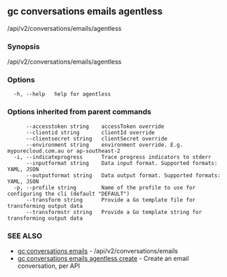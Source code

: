 ## gc conversations emails agentless

/api/v2/conversations/emails/agentless

### Synopsis

/api/v2/conversations/emails/agentless

### Options

```
  -h, --help   help for agentless
```

### Options inherited from parent commands

```
      --accesstoken string    accessToken override
      --clientid string       clientId override
      --clientsecret string   clientSecret override
      --environment string    environment override. E.g. mypurecloud.com.au or ap-southeast-2
  -i, --indicateprogress      Trace progress indicators to stderr
      --inputformat string    Data input format. Supported formats: YAML, JSON
      --outputformat string   Data output format. Supported formats: YAML, JSON
  -p, --profile string        Name of the profile to use for configuring the cli (default "DEFAULT")
      --transform string      Provide a Go template file for transforming output data
      --transformstr string   Provide a Go template string for transforming output data
```

### SEE ALSO

* [gc conversations emails](gc_conversations_emails.html)	 - /api/v2/conversations/emails
* [gc conversations emails agentless create](gc_conversations_emails_agentless_create.html)	 - Create an email conversation, per API


